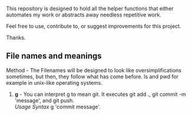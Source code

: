 This repository is designed to hold all the helper functions that either automates my work or abstracts away needless repetitive work.

Feel free to use, contribute to, or suggest improvements for this project.

Thanks.

## File names and meanings
Method - The Filenames will be designed to look like oversimplifications sometimes, but then, they follow what has come before. ls and pwd for example in unix-like operating systems.

1. **g** - You can interpret g to mean git. It executes git add ., git commit -m 'message', and git push.\
_Usage Syntax_ g 'commit message'.
